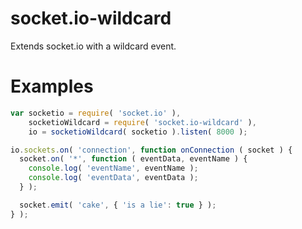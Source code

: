 socket.io-wildcard
==================

Extends socket.io with a wildcard event.

Examples
=====

```js
var socketio = require( 'socket.io' ),
    socketioWildcard = require( 'socket.io-wildcard' ),
    io = socketioWildcard( socketio ).listen( 8000 );

io.sockets.on( 'connection', function onConnection ( socket ) {
  socket.on( '*', function ( eventData, eventName ) {
    console.log( 'eventName', eventName );
    console.log( 'eventData', eventData );
  } );

  socket.emit( 'cake', { 'is a lie': true } );
} );
```
